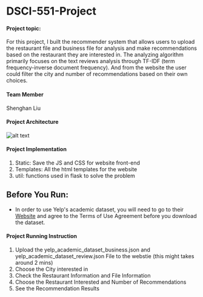 # DSCI-551-Project

#### Project topic:

For this project, I built the recommender system that allows users to upload the restaurant file and business file for analysis and make recommendations based on the restaurant they are interested in. The analyzing algorithm primarily focuses on the text reviews analysis through TF-IDF (term frequency-inverse document frequency).  And from the website the user could filter the city and number of recommendations based on their own choices.


#### Team Member

Shenghan Liu

#### Project Architecture

![alt text](https://github.com/Lannnnnnn/DSCI-551-Project/static/architecture.png)



#### Project Implementation

1. Static: Save the JS and CSS for website front-end
2. Templates: All the html templates for the website
3. util: functions used in flask to solve the problem

## Before You Run:
* In order to use Yelp's academic dataset, you will need to go to their [Website](https://www.yelp.com/dataset) and agree to the Terms of Use Agreement before you download the dataset. 

#### Project Running Instruction

1. Upload the yelp_academic_dataset_business.json and yelp_academic_dataset_review.json File to the webstie (this might takes around 2 mins)
2. Choose the City interested in
3. Check the Restaurant Information and File Information
4. Choose the Restaurant Interested and Number of Recommendations
5. See the Recommendation Results
